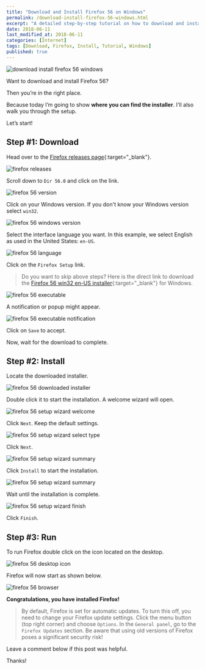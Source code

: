 ```yaml
---
title: "Download and Install Firefox 56 on Windows"
permalink: /download-install-firefox-56-windows.html
excerpt: "A detailed step-by-step tutorial on how to download and install Firefox 56 on Windows."
date: 2018-06-11
last_modified_at: 2018-06-11
categories: [Internet]
tags: [Download, Firefox, Install, Tutorial, Windows]
published: true
---
```


<img src="{{ site.url }}/assets/images/posts/internet/download-install-firefox-56-windows.png" alt="download install firefox 56 windows" class="align-right title-image">

Want to download and install Firefox 56?

Then you’re in the right place.

Because today I’m going to show **where you can find the installer**. I'll also walk you through the setup.

Let’s start!

## Step #1: Download

Head over to the [Firefox releases page](https://ftp.mozilla.org/pub/firefox/releases/){:target="_blank"}.

<img src="{{ site.url }}/assets/images/posts/internet/firefox-releases.png" alt="firefox releases">

Scroll down to `Dir 56.0` and click on the link.

<img src="{{ site.url }}/assets/images/posts/internet/firefox-56-version.png" alt="firefox 56 version">

Click on your Windows version. If you don't know your Windows version select `win32`.

<img src="{{ site.url }}/assets/images/posts/internet/firefox-56-windows-version.png" alt="firefox 56 windows version">

Select the interface language you want. In this example, we select English as used in the United States: `en-US`.

<img src="{{ site.url }}/assets/images/posts/internet/firefox-56-language.png" alt="firefox 56 language">

Click on the `Firefox Setup` link.

> Do you want to skip above steps? Here is the direct link to download the [Firefox 56 win32 en-US installer](https://ftp.mozilla.org/pub/firefox/releases/56.0/win32/en-US/){:target="_blank"} for Windows.

<img src="{{ site.url }}/assets/images/posts/internet/firefox-56-executable.png" alt="firefox 56 executable">

A notification or popup might appear.

<img src="{{ site.url }}/assets/images/posts/internet/firefox-56-executable-notification.png" alt="firefox 56 executable notification">

Click on `Save` to accept.

Now, wait for the download to complete.

## Step #2: Install

Locate the downloaded installer.

<img src="{{ site.url }}/assets/images/posts/internet/firefox-56-downloaded-installer.png" alt="firefox 56 downloaded installer">

Double click it to start the installation. A welcome wizard will open.

<img src="{{ site.url }}/assets/images/posts/internet/firefox-56-setup-wizard-welcome.png" alt="firefox 56 setup wizard welcome">

Click `Next`. Keep the default settings.

<img src="{{ site.url }}/assets/images/posts/internet/firefox-56-setup-wizard-select-type.png" alt="firefox 56 setup wizard select type">

Click `Next`.

<img src="{{ site.url }}/assets/images/posts/internet/firefox-56-setup-wizard-summary.png" alt="firefox 56 setup wizard summary">

Click `Install` to start the installation.

<img src="{{ site.url }}/assets/images/posts/internet/firefox-56-setup-wizard-summary.png" alt="firefox 56 setup wizard summary">

Wait until the installation is complete.

<img src="{{ site.url }}/assets/images/posts/internet/firefox-56-setup-wizard-finish.png" alt="firefox 56 setup wizard finish">

Click `Finish`.

## Step #3: Run

To run Firefox double click on the icon located on the desktop.

<img src="{{ site.url }}/assets/images/posts/internet/firefox-56-desktop-icon.png" alt="firefox 56 desktop icon">

Firefox will now start as shown below.

<img src="{{ site.url }}/assets/images/posts/internet/firefox-56-browser.png" alt="firefox 56 browser">

**Congratulations, you have installed Firefox!**

> By default, Firefox is set for automatic updates. To turn this off, you need to change your Firefox update settings. Click the menu button (top right corner) and choose `Options`. In the `General panel`, go to the `Firefox Updates` section. Be aware that using old versions of Firefox poses a significant security risk!

Leave a comment below if this post was helpful.

Thanks!
